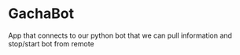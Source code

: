 # GachaBot
App that connects to our python bot that we can pull information and stop/start bot from remote
